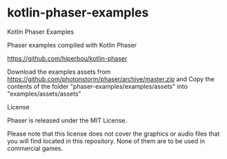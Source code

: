 # kotlin-phaser-examples
Kotlin Phaser Examples

Phaser examples compiled with Kotlin Phaser 

https://github.com/hiperbou/kotlin-phaser

Download the examples assets from https://github.com/photonstorm/phaser/archive/master.zip and Copy the contents of the folder "phaser-examples/examples/assets" into "examples/assets/assets"



License

Phaser is released under the MIT License.

Please note that this license does not cover the graphics or audio files that you will find located in this repository. None of them are to be used in commercial games.
